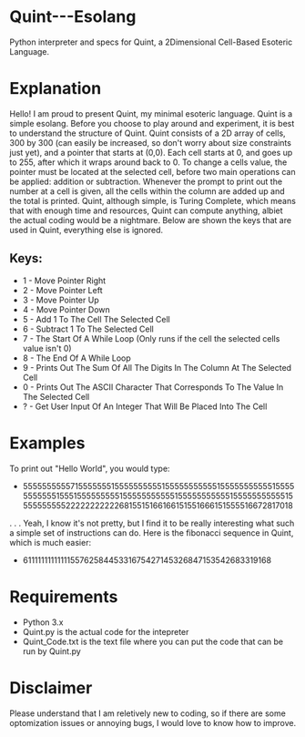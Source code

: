 # Quint---Esolang
Python interpreter and specs for Quint, a 2Dimensional Cell-Based Esoteric Language.

# Explanation
  Hello! I am proud to present Quint, my minimal esoteric language. Quint is a simple esolang. Before you choose to play around and experiment, it is best to understand the structure of Quint. 
Quint consists of a 2D array of cells, 300 by 300 (can easily be increased, so don't worry about size constraints just yet), and a pointer that starts at (0,0). Each cell starts at 0, and goes up
to 255, after which it wraps around back to 0. To change a cells value, the pointer must be located at the selected cell, before two main operations can be applied: addition or subtraction. Whenever 
the prompt to print out the number at a cell is given, all the cells within the column are added up and the total is printed. Quint, although simple, is Turing Complete, which means that with enough 
time and resources, Quint can compute anything, albiet the actual coding would be a nightmare. Below are shown the keys that are used in Quint, everything else is ignored. 


## Keys:
- 1 - Move Pointer Right
- 2 - Move Pointer Left
- 3 - Move Pointer Up
- 4 - Move Pointer Down
- 5 - Add 1 To The Cell The Selected Cell
- 6 - Subtract 1 To The Selected Cell
- 7 - The Start Of A While Loop (Only runs if the cell the selected cells value isn't 0)
- 8 - The End Of A While Loop
- 9 - Prints Out The Sum Of All The Digits In The Column At The Selected Cell
- 0 - Prints Out The ASCII Character That Corresponds To The Value In The Selected Cell
- ? - Get User Input Of An Integer That Will Be Placed Into The Cell

# Examples
  To print out "Hello World", you would type:
   - 5555555555715555555155555555551555555555551555555555551555555555551555155555555515555555555515555555555515555555555515555555555222222222226815515166166151551666151555516672817018

  . . . Yeah, I know it's not pretty, but I find it to be really interesting what such a simple set of instructions can do. Here is the fibonacci sequence in Quint, which is much easier:
  - 611111111111115576258445331675427145326847153542683319168
  

  # Requirements
  - Python 3.x
  - Quint.py is the actual code for the intepreter
  - Quint_Code.txt is the text file where you can put the code that can be run by Quint.py


# Disclaimer
  Please understand that I am reletively new to coding, so if there are some optomization issues or annoying bugs, I would love to know how to improve. 

